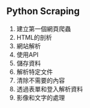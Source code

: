 ## Python Scraping
1. 建立第一個網頁爬蟲
2. HTML的剖析
3. 網站解析
4. 使用API
5. 儲存資料
6. 解析特定文件
7. 清除不需要的內容
8. 透過表單和登入解析資料
9. 影像和文字的處理